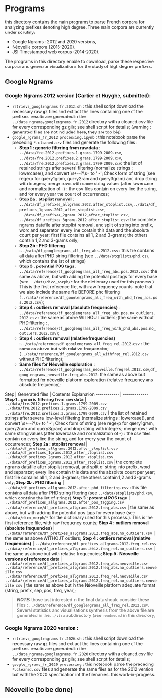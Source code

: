 # Programs

this directory contains the main programs to parse French corpora for analyzing prefixes denoting high degree.
Three main corpora are currently under scrutiny:
- Google Ngrams : 2012 and 2020 versions,
- Néoveille corpora (2016-2020), 
- JSI Timestamped web corpus (2014-2020).


The programs in this directory enable to download, parse these respective corpora and generate visualizations for the study of high degree prefixes.


## Google Ngrams

### Google Ngrams 2012 version (Cartier et Huyghe, submitted):
- `retrieve_googlengrams.fr.2012.sh` : this shell script download the necessary raw gz files and extract the lines containing one of the prefixes; results are generated in the `../data_ngrams/googlengrams.fr.2012` directory with a cleaned.csv file for every corresponding gz gile; see shell script for details; (warning : generated files are not included here, they are too big)
- `google_ngrams_fr_2012.processing.ipynb` : this notebook parse the preceding `*.cleaned.csv` files and generate the following files :
    - **Step 1 : generic filtering from raw data** : `../data/fre.2012.prefixes.1.grams.1799-2009.csv`, `../data/fre.2012.prefixes.2.grams.1799-2009.csv`, `../data/fre.2012.prefixes.3.grams.1799-2009.csv`: the list of retained strings after several filtering (normalize strings : lowercase(), and convert \s+--?\s+ to ' -'; Check form of string (see regexp for query1gram, query2ram and query3gram) and drop string with integers; merge rows with same string values (after lowercase and normalization of -) : the csv files contain on every line the string, and for every year the count of occurrences;
    - **Step 2a : stoplist removal** : `../data/df_prefixes_allgrams.2012.after_stoplist.csv`,`../data/df_prefixes_1grams.2012_after_stoplist.csv`, `../data/df_prefixes_2grams.2012_after_stoplist.csv`, `../data/df_prefixes_3grams.2012_after_stoplist.csv`:  the complete ngrams datafile after stoplist removal, and split of string into prefix, word and separator; every line contain this data and the absolute count per year; first file contains all 1, 2 and 3-grams; the others contain 1,2 and 3-grams only;
    - **Step 2b : PHD filtering** :`../data/df_googlengrams_all_freq_abs.2012.csv` : this file contains all data after PHD string filtering (see `../data/stoplists/phd.csv`, which contains the list of strings)
    - **Step 3 : potential POS tags** : `../data/reference/df_googlengrams_all_freq_abs.pos.2012.csv` : the same as above, but with adding the potential pos tags for every base (see `../data/dico_morph/*` for the dictionary used for this process.). This is the first reference file, with raw frequency counts; note that we also include the same file BEFORE phd filtering (`../data/reference/df_googlengrams_all_freq_with_phd_freq_abs.pos.2012.csv`);
    - **Step 4 : outliers removal (absolute frequencies)** : `../data/reference/df_googlengrams_all_freq_abs.pos.no_outliers.2012.csv` : the same as above WITHOUT outliers; (the same without PHD filtering : , `../data/reference/df_googlengrams_all_freq_with_phd_abs.pos.no_outliers.2012.csv`);
    - **Step 4 : outliers removal (relative frequencies)** :`../data/reference/df_googlengrams_all_freq_rel.2012.csv` : the same as above but with relative frequencies; (`../data/reference/df_googlengrams_all_withfreq_rel.2012.csv` without PHD filtering);
    - **Same files for Néoveille exploration** : `../data/reference/df_googlengrams_neoveille.freqrel.2012.csv`,`df_googlengrams_neoveille.freq_abs.2012`: the same as above but formatted for néoveille platform exploration (relative frequency ans absolute frequency);


Step | Generated files | Contents Explanation
------------ | -------------
**Step 1 : generic filtering from raw data** | `../data/fre.2012.prefixes.1.grams.1799-2009.csv`<br/> `../data/fre.2012.prefixes.2.grams.1799-2009.csv`<br/> `../data/fre.2012.prefixes.3.grams.1799-2009.csv` | the list of retained strings after several low-level filtering (normalize strings : lowercase(), and convert \s+--?\s+ to ' -'; Check form of string (see regexp for query1gram, query2ram and query3gram) and drop string with integers; merge rows with same string values (after lowercase and normalization of -) : the csv files contain on every line the string, and for every year the count of occurrences;
**Step 2a : stoplist removal** | `../data/df_prefixes_allgrams.2012.after_stoplist.csv`<br/>`../data/df_prefixes_1grams.2012_after_stoplist.csv`<br/> `../data/df_prefixes_2grams.2012_after_stoplist.csv`<br/> `../data/df_prefixes_3grams.2012_after_stoplist.csv`|  the complete ngrams datafile after stoplist removal, and split of string into prefix, word and separator; every line contain this data and the absolute count per year; first file contains all 1, 2 and 3-grams; the others contain 1,2 and 3-grams only;
**Step 2b : PHD filtering** | `../data/df_prefixes_allgrams.2012.after_phd_filtering.csv` : this file contains all data after PHD string filtering (see `../data/stoplists/phd.csv`, which contains the list of strings)
**Step 3 : potential POS tags** | `../data/df_prefixes_allgrams.2012.after_pos_tagging.csv`<br/>`../data/reference/df_prefixes_allgrams.2012.freq_abs.csv` | the same as above, but with adding the potential pos tags for every base (see `../data/dico_morph/*` for the dictionary used for this process.). This is the first reference file, with raw frequency counts;
**Step 4 : outliers removal (absolute frequencies)** | `../data/reference/df_prefixes_allgrams.2012.freq_abs.no_outliers.csv` | the same as above WITHOUT outliers; 
**Step 4 : outliers removal (relative frequencies)** |  `../data/reference/df_prefixes_allgrams.2012.freq_rel.csv`<br/>`../data/reference/df_prefixes_allgrams.2012.freq_rel.no_outliers.csv` | the same as above but with relative frequencies;
**Step 5 : Néoveille versions of reference data** |  `../data/reference/df_prefixes_allgrams.2012.freq_abs.neoveille.csv`<br/>`../data/reference/df_prefixes_allgrams.2012.freq_abs.no_outliers.neoveille.csv` <br/> `../data/reference/df_prefixes_allgrams.2012.freq_rel.neoveille.csv`<br/>`../data/reference/df_prefixes_allgrams.2012.freq_rel.no_outliers.neoveille.csv` | the same as above but in the Néoveille platform adequate format (string, prefix, sep, pos, freq, year);

> **_NOTE:_** those just interested in the final data should consider these files : **`../data/reference/df_googlengrams_all_freq_rel.2012.csv`**.
Several statistics and visualizations synthesis from the above file are generated in the`../visu` subdirectory (see `readme.md` in this directory;


### Google Ngrams 2020 version  :
- `retrieve_googlengrams.fr.2020.sh` : this shell script download the necessary raw gz files and extract the lines containing one of the prefixes; results are generated in the `../data_ngrams/googlengrams.fr.2020` directory with a cleaned.csv file for every corresponding gz gile; see shell script for details;
- `google_ngrams_fr_2020.processing` : this notebook parse the preceding `*.cleaned.csv` files and generate the same files as for the 2012 version but with the 2020 specification int the filenames. this work-in-progress.
    



## Néoveille (to be done)
